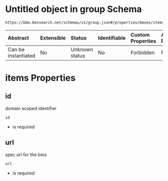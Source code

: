 # Untitled object in group Schema

```txt
https://bbm.bmssearch.net/schemas/v1/group.json#/properties/bmses/items
```



| Abstract            | Extensible | Status         | Identifiable | Custom Properties | Additional Properties | Access Restrictions | Defined In                                                                      |
| :------------------ | :--------- | :------------- | :----------- | :---------------- | :-------------------- | :------------------ | :------------------------------------------------------------------------------ |
| Can be instantiated | No         | Unknown status | No           | Forbidden         | Forbidden             | none                | [group.schema.json*](../../schemas/v1/group.schema.json "open original schema") |

# items Properties



## id

domain scoped identifier

`id`

*   is required

## url

spec url for the bms

`url`

*   is required
